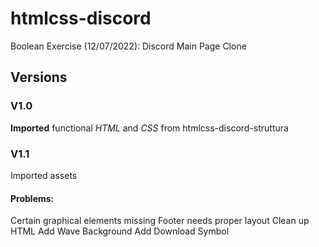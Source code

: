 # htmlcss-discord

Boolean Exercise (12/07/2022): Discord Main Page Clone

## Versions
### V1.0

**Imported** functional *HTML* and *CSS* from htmlcss-discord-struttura

### V1.1

Imported assets

#### Problems: 

Certain graphical elements missing
Footer needs proper layout
Clean up HTML
Add Wave Background
Add Download Symbol